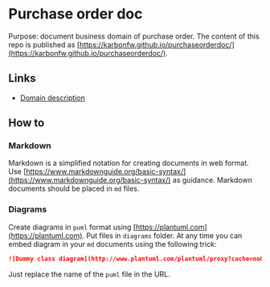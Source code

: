 # Purchase order doc
Purpose: document business domain of purchase order. The content of this repo is published as [https://karbonfw.github.io/purchaseorderdoc/](https://karbonfw.github.io/purchaseorderdoc/).

## Links
* [Domain description](domain.md)

## How to
### Markdown
Markdown is a simplified notation for creating documents in web format. Use [https://www.markdownguide.org/basic-syntax/](https://www.markdownguide.org/basic-syntax/) as guidance. Markdown documents should be placed in `md` files.

### Diagrams
Create diagrams in `puml` format using [https://plantuml.com](https://plantuml.com). Put files in `diagrams` folder. At any time you can embed diagram in your `md` documents using the following trick:

```markdown
![Dummy class diagram](http://www.plantuml.com/plantuml/proxy?cache=no&src=https://raw.githubusercontent.com/karbonfw/purchaseorderdoc/master/diagrams/dummy-class-diagram.puml)
```

Just replace the name of the `puml` file in the URL.
